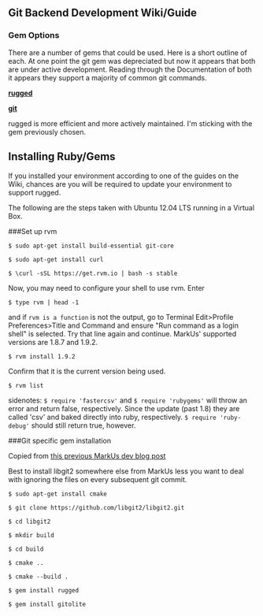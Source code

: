 ## Git Backend Development Wiki/Guide

### Gem Options
There are a number of gems that could be used. Here is a short outline of each. At one point the git gem was depreciated but now it appears that both are under active development. Reading through the Documentation of both it appears they support a majority of common git commands.

[**rugged**](https://rubygems.org/gems/rugged)

[**git**](http://rubygems.org/gems/git)

rugged is more efficient and more actively maintained. I'm sticking with the gem previously chosen.

## Installing Ruby/Gems
If you installed your environment according to one of the guides on the Wiki, chances are you will be required to update your environment to support rugged. 

The following are the steps taken with Ubuntu 12.04 LTS running in a Virtual Box.

###Set up rvm

`$ sudo apt-get install build-essential git-core`

`$ sudo apt-get install curl`

`$ \curl -sSL https://get.rvm.io | bash -s stable`

Now, you may need to configure your shell to use rvm. 
Enter 

`$ type rvm | head -1`

and if `rvm is a function` is not the output, go to Terminal Edit>Profile Preferences>Title and Command and ensure "Run command as a login shell" is selected. Try that line again and continue. MarkUs' supported versions are 1.8.7 and 1.9.2.

`$ rvm install 1.9.2` 

Confirm that it is the current version being used. 

`$ rvm list`

sidenotes: `$ require 'fastercsv'` and `$ require 'rubygems'` will throw an error and return false, respectively. Since the update (past 1.8) they are called 'csv' and baked directly into ruby, respectively. `$ require 'ruby-debug'` should still return true, however.

###Git specific gem installation 

Copied from [this previous MarkUs dev blog post](http://blog.markusproject.org/?p=5262)

Best to install libgit2 somewhere else from MarkUs less you want to deal with ignoring the files on every subsequent git commit.

`$ sudo apt-get install cmake`

`$ git clone https://github.com/libgit2/libgit2.git`

`$ cd libgit2`

`$ mkdir build`

`$ cd build`

`$ cmake ..`

`$ cmake --build .`

`$ gem install rugged`

`$ gem install gitolite`


